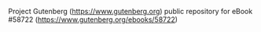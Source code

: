 Project Gutenberg (https://www.gutenberg.org) public repository for
eBook #58722 (https://www.gutenberg.org/ebooks/58722)
